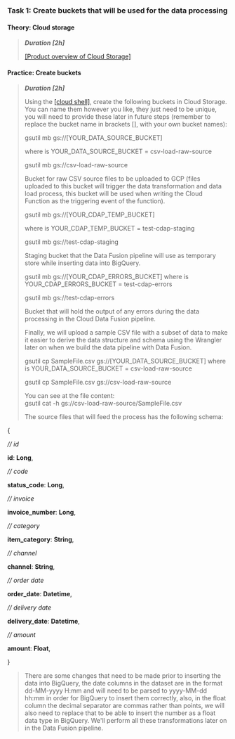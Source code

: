### **Task 1: Create buckets that will be used for the data processing**

#### **Theory: Cloud storage** 

> ***Duration \[2h\]***
>
> [[Product overview of Cloud
> Storage]](https://cloud.google.com/storage/docs/introduction)

#### **Practice: Create buckets**

> ***Duration \[2h\]***
>
> Using the [[cloud
> shell]](https://cloud.google.com/shell/docs/launching-cloud-shell),
> create the following buckets in Cloud Storage. You can name them
> however you like, they just need to be unique, you will need to
> provide these later in future steps (remember to replace the bucket
> name in brackets \[\], with your own bucket names):
>
> gsutil mb gs://\[YOUR_DATA_SOURCE_BUCKET\]
>
> where is YOUR_DATA_SOURCE_BUCKET = csv-load-raw-source
>
> gsutil mb gs://csv-load-raw-source
>
> Bucket for raw CSV source files to be uploaded to GCP (files uploaded
> to this bucket will trigger the data transformation and data load
> process, this bucket will be used when writing the Cloud Function as
> the triggering event of the function).
>
> gsutil mb gs://\[YOUR_CDAP_TEMP_BUCKET\]
>
> where is YOUR_CDAP_TEMP_BUCKET = test-cdap-staging
>
> gsutil mb gs://test-cdap-staging
>
> Staging bucket that the Data Fusion pipeline will use as temporary
> store while inserting data into BigQuery.
>
> gsutil mb gs://\[YOUR_CDAP_ERRORS_BUCKET\] where is
> YOUR_CDAP_ERRORS_BUCKET = test-cdap-errors
>
> gsutil mb gs://test-cdap-errors
>
> Bucket that will hold the output of any errors during the data
> processing in the Cloud Data Fusion pipeline.
>
> Finally, we will upload a sample CSV file with a subset of data to
> make it easier to derive the data structure and schema using the
> Wrangler later on when we build the data pipeline with Data Fusion.
>
> gsutil cp SampleFile.csv gs://\[YOUR_DATA_SOURCE_BUCKET\] where is
> YOUR_DATA_SOURCE_BUCKET = csv-load-raw-source
>
> gsutil cp SampleFile.csv gs://csv-load-raw-source
>
> You can see at the file content:\
> gsutil cat -h gs://csv-load-raw-source/SampleFile.csv
>
> The source files that will feed the process has the following schema:

{

*// id*

**id**: **Long**,

*// code*

**status_code**: **Long**,

*// invoice*

**invoice_number**: **Long**,

*// category*

**item_category**: **String**,

*// channel*

**channel**: **String**,

*// order date*

**order_date**: **Datetime**,

*// delivery date*

**delivery_date**: **Datetime**,

*// amount*

**amount**: **Float**,

}

> There are some changes that need to be made prior to inserting the
> data into BigQuery, the date columns in the dataset are in the format
> dd-MM-yyyy H:mm and will need to be parsed to yyyy-MM-dd hh:mm in
> order for BigQuery to insert them correctly, also, in the float column
> the decimal separator are commas rather than points, we will also need
> to replace that to be able to insert the number as a float data type
> in BigQuery. We'll perform all these transformations later on in the
> Data Fusion pipeline.


